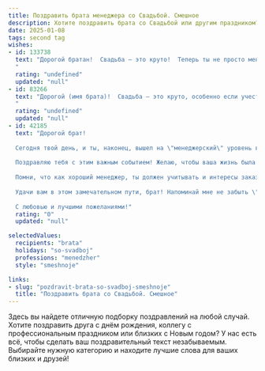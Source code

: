 ```yaml
---
title: Поздравить брата менеджера со Свадьбой. Смешное
description: Хотите поздравить брата со Свадьбой или другим праздником? Наш ИИ создаст незабываемое поздравление, а вы обязательно выделитесь среди других.  
date: 2025-01-08
tags: second tag
wishes:
- id: 133738
  text: "Дорогой братан!  Свадьба – это круто!  Теперь ты не просто менеджер проектов, но и менеджер целой семьи!  Надеюсь, твой план по управлению женой будет столь же успешен, как и твои бизнес-стратегии (хотя  жена, признаемся, проект посложнее).  Желаю вам обоим океана счастья, горы терпения и чтобы бюджет на медовый месяц не ушел в минус, как у некоторых твоих клиентов!  Горько!
  "
  rating: "undefined"
  updated: "null"
- id: 83266
  text: "Дорогой (имя брата)!  Свадьба – это круто, особенно если учесть, что теперь ты официально занят, и тебе придется согласовывать все свои гениальные менеджерские решения с начальником – то есть с женой!  Желаю вам обоим  процветания в семейном бизнесе,  максимальной выручки от совместного проживания (в виде любви и радости, конечно!), и чтобы  все ваши конфликты решались  не  через  строгие регламенты, а  через сладкие примирения!  Горько!
  "
  rating: "undefined"
  updated: "null"
- id: 42185
  text: "Дорогой брат!
  
  Сегодня твой день, и ты, наконец, вышел на \"менеджерский\" уровень в жизни — теперь ты не только управляешь проектами, но и... совместными утрами с любимой!
  
  Поздравляю тебя с этим важным событием! Желаю, чтобы ваша жизнь была как хороший бизнес: с отличными перспективами, прибыльными вложениями в счастье и минимальными расходами на ссоры. Пусть в вашей семье будет больше \"успешных сделок\" по покупке сантехники и \"премий\" за вынос мусора.
  
  Помни, что как хороший менеджер, ты должен учитывать и интересы заказчика (жены) — ведь лучший проект это счастливый брак!
  
  Удачи вам в этом замечательном пути, брат! Напоминай мне не забыть \"распечатать\" ваш свадебный бизнес-план на завтрак!
  
  С любовью и лучшими пожеланиями!"
  rating: "0"
  updated: "null"

selectedValues:
  recipients: "brata"
  holidays: "so-svadboj"
  professions: "menedzher"
  style: "smeshnoje"

links:
- slug: "pozdravit-brata-so-svadboj-smeshnoje"
  title: "Поздравить брата со Свадьбой. Смешное"
---
```


Здесь вы найдете отличную подборку поздравлений на любой случай. 
Хотите поздравить друга с днём рождения, коллегу с профессиональным праздником или близких с Новым годом? У нас есть всё, чтобы сделать ваш поздравительный текст незабываемым. Выбирайте нужную категорию и находите лучшие слова для ваших близких и друзей!
